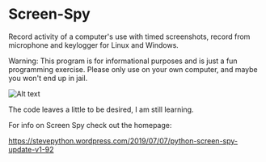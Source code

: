 # Screen-Spy
Record activity of a computer's use with timed screenshots, record from microphone and keylogger for Linux and Windows.

Warning:
This program is for informational purposes and is just a fun programming exercise.
Please only use on your own computer, and maybe you won't end up in jail.


![Alt text](https://stevepython.files.wordpress.com/2019/07/screenspy-v192.jpg "Optional title")

The code leaves a little to be desired, I am still learning.

For info on Screen Spy check out the homepage:

https://stevepython.wordpress.com/2019/07/07/python-screen-spy-update-v1-92
